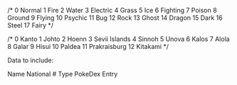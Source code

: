/*
0 Normal
1 Fire
2 Water
3 Electric 
4 Grass
5 Ice
6 Fighting 
7 Poison 
8 Ground 
9 Flying 
10 Psychic 
11 Bug 
12 Rock 
13 Ghost 
14 Dragon 
15 Dark 
16 Steel 
17 Fairy
*/



/*
0	Kanto
1	Johto
2	Hoenn
3	Sevii Islands
4	Sinnoh
5	Unova
6	Kalos
7	Alola
8	Galar
9	Hisui
10	Paldea
11	Prakraisburg
12	Kitakami
*/

Data to include:

Name
National #
Type
PokeDex Entry
